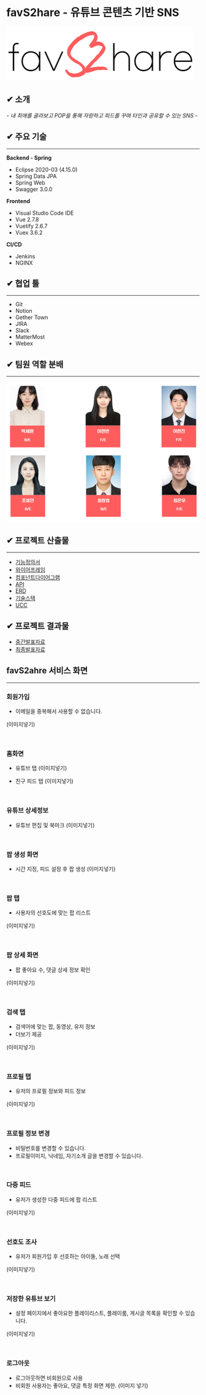 #  favS2hare - 유튜브 콘텐츠 기반 SNS

![로고](./docs/image/favS2hare.png)

## ✔ 소개
*- 내 최애를 골라보고 POP을 통해 자랑하고 피드를 꾸며 타인과 공유할 수 있는 SNS -*


## ✔ 주요 기술
---

**Backend - Spring**
- Eclipse 2020-03 (4.15.0)
- Spring Data JPA
- Spring Web
- Swagger 3.0.0

**Frontend**
- Visual Studio Code IDE
- Vue 2.7.8
- Vuetify 2.6.7
- Vuex 3.6.2

**CI/CD**
- Jenkins
- NGINX

## ✔ 협업 툴
---
- Git
- Notion
- Gether Town
- JIRA
- Slack
- MatterMost
- Webex

## ✔ 팀원 역할 분배
---
![image.png](./docs/image/역할배분.png)

## ✔ 프로젝트 산출물
---
- [기능정의서](./docs/기능정의서.md)
- [와이어프레임](./docs/와이어프레임.md)
- [컴포넌트다이어그램](./docs/컴포넌트_다이어그램.md)
- [API](./docs/API.md)
- [ERD](./docs/ERD.md)
- [기술스택](./docs/기술스택.md)
- [UCC](./docs/UCC.md)

## ✔ 프로젝트 결과물
- [중간발표자료](./docs/ppt/)
- [최종발표자료](./docs/ppt/)

## favS2ahre 서비스 화면
---

### 회원가입 
- 이메일을 중복해서 사용할 수 없습니다.

(이미지넣기)

<br>

### 홈화면
- 유튜브 탭
(이미지넣기)

- 친구 피드 탭
(이미지넣기)

<br>

### 유튜브 상세정보
- 유튜브 편집 및 북마크
(이미지넣기)

<br>

### 팝 생성 화면
- 시간 지정, 피드 설정 후 팝 생성
(이미지넣기)

<br>

### 팝 탭
- 사용자의 선호도에 맞는 팝 리스트 

(이미지넣기)

<br>

### 팝 상세 화면
- 팝 좋아요 수, 댓글 상세 정보 확인

(이미지넣기)

<br>


### 검색 탭
- 검색어에 맞는 팝, 동영상, 유저 정보
- 더보기 제공

(이미지넣기)

<br>

### 프로필 탭
- 유저의 프로필 정보와 피드 정보

(이미지넣기)

<br>

### 프로필 정보 변경
- 비밀번호를 변경할 수 있습니다.
- 프로필이미지, 닉네임, 자기소개 글을 변경할 수 있습니다.

<br>

### 다중 피드
- 유저가 생성한 다중 피드에 팝 리스트 

(이미지넣기)

<br>

### 선호도 조사
- 유저가 회원가입 후 선호하는 아이돌, 노래 선택 

(이미지넣기)

<br>

### 저장한 유튜브 보기
- 설정 페이지에서 좋아요한 플레이리스트, 플레이룸, 게시글 목록을 확인할 수 있습니다.

(이미지넣기)

<br>


### 로그아웃
- 로그아웃하면 비회원으로 사용
- 비회원 사용자는 좋아요, 댓글 특정 화면 제한.
(이미지 넣기)
